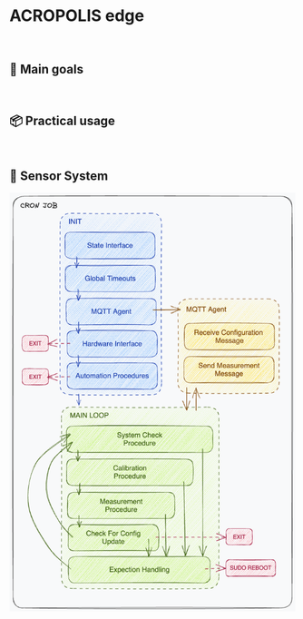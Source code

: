 # ACROPOLIS edge

<br/>

## 🎯 Main goals

<br/>

## 📦 Practical usage

<br/>

## 🔨 Sensor System

![](docs/hermes-main-py.png)

<br/>

